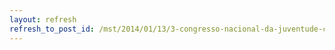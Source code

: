 ```yaml
---
layout: refresh
refresh_to_post_id: /mst/2014/01/13/3-congresso-nacional-da-juventude-camponesa-reunir-2000-jovens-em-re
---
```

